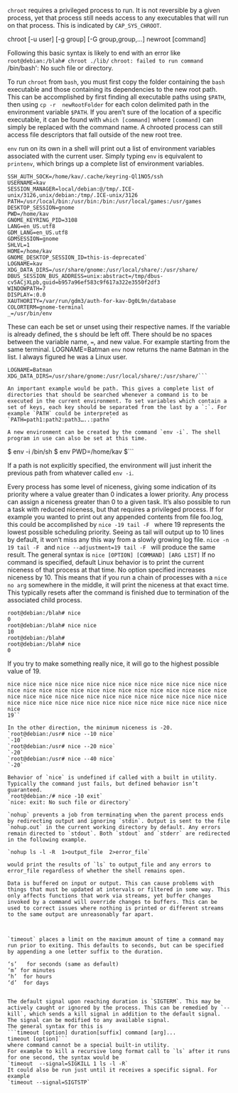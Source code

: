 `chroot` requires a privileged process to run. It is not reversible by a given process, yet that process still needs access to any executables that will run on that process. This is indicated by `CAP_SYS_CHROOT`. 

chroot [-u    user] [-g group] [-G group,group,...] newroot [command]

Following this basic syntax is likely to end with an error like 
`root@debian:/blah# chroot ./lib/`
`chroot: failed to run command `/bin/bash': No such file or directory.

To run `chroot` from `bash`, you must first copy the folder containing the `bash` executable and those containing its dependencies to the new root path. This can be accomplished by first finding all executable paths using `$PATH`, then using `cp -r  newRootFolder`  for each colon delimited path in the environment variable `$PATH`. If you aren’t sure of the location of a specific executable, it can be found with `which [command]` where `[command]` can simply be replaced with the command name. A chrooted process can still access file descriptors that fall outside of the new root tree.

`env` run on its own in a shell will print out a list of environment variables associated with the current user. Simply typing `env` is equivalent to `printenv`, which brings up a complete list of environment variables. 
```
SSH_AUTH_SOCK=/home/kav/.cache/keyring-Ql1NO5/ssh
USERNAME=kav
SESSION_MANAGER=local/debian:@/tmp/.ICE-unix/3126,unix/debian:/tmp/.ICE-unix/3126
PATH=/usr/local/bin:/usr/bin:/bin:/usr/local/games:/usr/games
DESKTOP_SESSION=gnome
PWD=/home/kav
GNOME_KEYRING_PID=3108
LANG=en_US.utf8
GDM_LANG=en_US.utf8
GDMSESSION=gnome
SHLVL=1
HOME=/home/kav
GNOME_DESKTOP_SESSION_ID=this-is-deprecated`
LOGNAME=kav
XDG_DATA_DIRS=/usr/share/gnome:/usr/local/share/:/usr/share/
DBUS_SESSION_BUS_ADDRESS=unix:abstract=/tmp/dbus-cv5ACjXLpb,guid=b957a96ef583c9f617a322e3550f2df3
WINDOWPATH=7
DISPLAY=:0.0
XAUTHORITY=/var/run/gdm3/auth-for-kav-Dg0L9n/database
COLORTERM=gnome-terminal
_=/usr/bin/env
```
These can each be set or unset using their respective names. If the variable is already defined, the `$` should be left off. There should be no spaces between the variable name, `=`, and new value. For example starting from the same terminal.
LOGNAME=Batman
`env` now returns the name Batman in the list. I always figured he was a Linux user.
```GNOME_DESKTOP_SESSION_ID=this-is-deprecated
LOGNAME=Batman
XDG_DATA_DIRS=/usr/share/gnome:/usr/local/share/:/usr/share/```

An important example would be path. This gives a complete list of directories that should be searched whenever a command is to be executed in the current environment. To set variables which contain a set of keys, each key should be separated from the last by a `:`. For example `PATH` could be interpreted as `PATH=path1:path2:path3…..:pathn`

A new environment can be created by the command `env -i`. The shell program in use can also be set at this time. 
```
$ env -i /bin/sh
$ env
PWD=/home/kav
$```

If a path is not explicitly specified, the environment will just inherit the previous path from whatever called `env -i`.

Every process has some level of niceness, giving some indication of its priority where a value greater than 0 indicates a lower priority. Any process can assign a niceness greater than 0 to a given task. It’s also possible to run a task with reduced niceness, but that requires a privileged process. If for example you wanted to print out any appended contents from file foo.log, this could be accomplished by 
`nice -19 tail -F ` where 19 represents the lowest possible scheduling priority. Seeing as tail will output up to 10 lines by default, it won’t miss any this way from a slowly growing log file. 
`nice -n 19 tail -F ` and
`nice --adjustment=19 tail -F ` 
will produce the same result. The general syntax is
`nice [OPTION] [COMMAND] [ARG LIST]`
If no command is specified, default Linux behavior is to print the current niceness of that process at that time. No option specified increases niceness by 10. This means that if you run a chain of processes with a `nice` `no arg` somewhere in the middle, it will print the niceness at that exact time. This typically resets after the command is finished due to termination of the associated child process.
```
root@debian:/blah# nice
0
root@debian:/blah# nice nice
10
root@debian:/blah#
root@debian:/blah# nice
0
```
If you try to make something really nice, it will go to the highest possible value of 19.
```
nice nice nice nice nice nice nice nice nice nice nice nice nice nice nice nice nice nice nice nice nice nice nice nice nice nice nice nice nice nice nice nice nice nice nice nice nice nice nice nice nice nice nice nice nice nice nice nice nice nice nice nice nice nice nice nice nice
19``

In the other direction, the minimum niceness is -20.
`root@debian:/usr# nice --10 nice`
`-10`
`root@debian:/usr# nice --20 nice`
`-20`
`root@debian:/usr# nice --40 nice`
`-20`

Behavior of `nice` is undefined if called with a built in utility. Typically the command just fails, but defined behavior isn’t guaranteed. 
`root@debian:/# nice -10 exit`
`nice: exit: No such file or directory`

`nohup` prevents a job from terminating when the parent process ends by redirecting output and ignoring `stdin`. Output is sent to the file `nohup.out` in the current working directory by default. Any errors remain directed to `stdout`. Both `stdout` and `stderr` are redirected in the following example.

`nohup ls -l -R  1>output_file  2>error_file`

would print the results of `ls` to output_file and any errors to error_file regardless of whether the shell remains open. 

Data is buffered on input or output. This can cause problems with things that must be updated at intervals or filtered in some way. This only affects functions that work via streams, yet buffer changes invoked by a command will override changes to buffers. This can be used to correct issues where nothing is printed or different streams to the same output are unreasonably far apart. 



`timeout` places a limit on the maximum amount of time a command may run prior to exiting. This defaults to seconds, but can be specified by appending a one letter suffix to the duration.

‘s’   for seconds (same as default)
‘m’ for minutes
‘h’  for hours
‘d’  for days


The default signal upon reaching duration is `SIGTERM`. This may be actively caught or ignored by the process. This can be remedied by `--kill`, which sends a kill signal in addition to the default signal. The signal can be modified to any available signal.
The general syntax for this is 
```timeout [option] duration[suffix] command [arg]...
timeout [option]```
where command cannot be a special built-in utility.
For example to kill a recursive long format call to `ls` after it runs for one second, the syntax would be 
`timeout  --signal=SIGKILL 1 ls -l -R`
It could also be run just until it receives a specific signal. For example
`timeout --signal=SIGTSTP`


